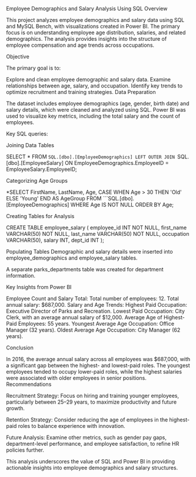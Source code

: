Employee Demographics and Salary Analysis Using SQL
Overview

This project analyzes employee demographics and salary data using SQL and MySQL Bench, with visualizations created in Power BI. The primary focus is on understanding employee age distribution, salaries, and related demographics. The analysis provides insights into the structure of employee compensation and age trends across occupations.

Objective

The primary goal is to:

Explore and clean employee demographic and salary data.
Examine relationships between age, salary, and occupation.
Identify key trends to optimize recruitment and training strategies.
Data Preparation

The dataset includes employee demographics (age, gender, birth date) and salary details, which were cleaned and analyzed using SQL. Power BI was used to visualize key metrics, including the total salary and the count of employees.

Key SQL queries:

Joining Data Tables


SELECT * 
FROM ```SQL.[dbo].[EmployeeDemographics]
LEFT OUTER JOIN ```SQL.[dbo].[EmployeeSalary] 
ON EmployeeDemographics.EmployeeID = EmployeeSalary.EmployeeID;

Categorizing Age Groups

*SELECT FirstName, LastName, Age, 
       CASE WHEN Age > 30 THEN 'Old' ELSE 'Young' END AS AgeGroup
FROM ```SQL.[dbo].[EmployeeDemographics]
WHERE Age IS NOT NULL
ORDER BY Age;


Creating Tables for Analysis

CREATE TABLE employee_salary (
    employee_id INT NOT NULL,
    first_name VARCHAR(50) NOT NULL,
    last_name VARCHAR(50) NOT NULL,
    occupation VARCHAR(50),
    salary INT,
    dept_id INT
);


Populating Tables
Demographic and salary details were inserted into employee_demographics and employee_salary tables. 

A separate parks_departments table was created for department information.

Key Insights from Power BI

Employee Count and Salary Total:
Total number of employees: 12.
Total annual salary: $687,000.
Salary and Age Trends:
Highest Paid Occupation: Executive Director of Parks and Recreation.
Lowest Paid Occupation: City Clerk, with an average annual salary of $12,000.
Average Age of Highest-Paid Employees: 55 years.
Youngest Average Age Occupation: Office Manager (32 years).
Oldest Average Age Occupation: City Manager (62 years).

Conclusion

In 2016, the average annual salary across all employees was $687,000, with a significant gap between the highest- and lowest-paid roles.
The youngest employees tended to occupy lower-paid roles, while the highest salaries were associated with older employees in senior positions.
Recommendations

Recruitment Strategy:
Focus on hiring and training younger employees, particularly between 25–29 years, to maximize productivity and future growth.

Retention Strategy:
Consider reducing the age of employees in the highest-paid roles to balance experience with innovation.

Future Analysis:
Examine other metrics, such as gender pay gaps, department-level performance, and employee satisfaction, to refine HR policies further.

This analysis underscores the value of SQL and Power BI in providing actionable insights into employee demographics and salary structures.





